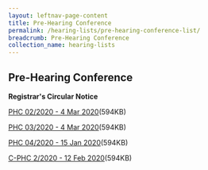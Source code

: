 ```yaml
---
layout: leftnav-page-content
title: Pre-Hearing Conference
permalink: /hearing-lists/pre-hearing-conference-list/
breadcrumb: Pre-Hearing Conference
collection_name: hearing-lists
---
```


Pre-Hearing Conference
---

**Registrar's Circular Notice**

[PHC 02/2020 - 4 Mar 2020](/files/Phc022020-4Mar2020.pdf)(594KB)

[PHC 03/2020 - 4 Mar 2020](/files/Phc032020-4Mar2020.pdf)(594KB)

[PHC 04/2020 - 15 Jan 2020](/files/Phc042020-15Jan2020.pdf)(594KB)

[C-PHC 2/2020 - 12 Feb 2020](/files/C-Phc022020-12Feb2020.pdf)(594KB)





